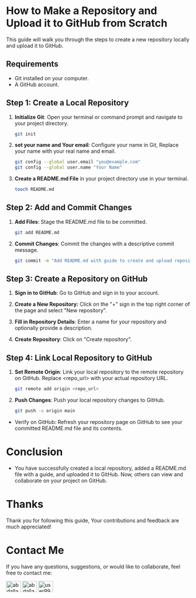 # How to Make a Repository and Upload it to GitHub from Scratch

This guide will walk you through the steps to create a new repository locally and upload it to GitHub.
## Requirements

- Git installed on your computer.
- A GitHub account.

## Step 1: Create a Local Repository

1. **Initialize Git**: Open your terminal or command prompt and navigate to your project directory.
   
   ```sh
   git init


2. **set your name and Your email**: Configure your name in Git, Replace your name with your real name and email.
   ```sh
   git config --global user.email "you@example.com"
   git config --global user.name "Your Name"
   
   
3. **Create a README.md File** in your project directory use in your terminal.
   ```sh
   touch README.md
## Step 2: Add and Commit Changes

1. **Add Files**: Stage the README.md file to be committed.
   ```sh
   git add README.md


2. **Commit Changes**: Commit the changes with a descriptive commit message.

   ```sh
   git commit -m "Add README.md with guide to create and upload repository to GitHub"
   
## Step 3: Create a Repository on GitHub
1. **Sign in to GitHub**: Go to GitHub and sign in to your account.

2. **Create a New Repository:** Click on the "+" sign in the top right corner of the page and select "New repository".

3. **Fill in Repository Details**: Enter a name for your repository and optionally provide a description.

4. **Create Repository**: Click on "Create repository".

## Step 4: Link Local Repository to GitHub
1. **Set Remote Origin**: Link your local repository to the remote repository on GitHub. Replace <repo_url> with your actual repository URL.
   ```sh
   git remote add origin <repo_url>

2. **Push Changes**: Push your local repository changes to GitHub.
   ```sh
   git push -u origin main
   
- Verify on GitHub: Refresh your repository page on GitHub to see your committed README.md file and its contents.


# Conclusion
- You have successfully created a local repository, added a README.md file with a guide, and uploaded it to GitHub. Now, others can view and collaborate on your project on GitHub.

# Thanks
Thank you for following this guide, Your contributions and feedback are much appreciated!


# Contact Me
If you have any questions, suggestions, or would like to collaborate, feel free to contact me:

<a href="https://dev.to/abdallahmubarak" target="blank"><img align="center" src="https://raw.githubusercontent.com/rahuldkjain/github-profile-readme-generator/master/src/images/icons/Social/devto.svg" alt="abdallahmubarak" height="30" width="40" /></a>
<a href="https://linkedin.com/in/abdallahmubarakafify" target="blank"><img align="center" src="https://raw.githubusercontent.com/rahuldkjain/github-profile-readme-generator/master/src/images/icons/Social/linked-in-alt.svg" alt="abdallahmubarakafify" height="30" width="40" /></a>
<a href="https://www.leetcode.com/user9997ky" target="blank"><img align="center" src="https://raw.githubusercontent.com/rahuldkjain/github-profile-readme-generator/master/src/images/icons/Social/leet-code.svg" alt="user9997ky" height="30" width="40" /></a>
</p>


